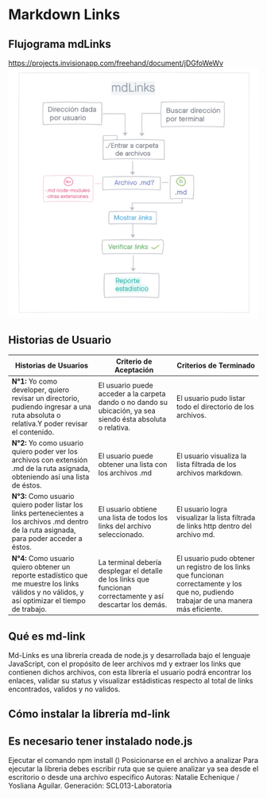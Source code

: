# Markdown Links

## Flujograma mdLinks

https://projects.invisionapp.com/freehand/document/jDGfoWeWv
![md-links](./images/flujomdlinks.webp)

## Historias de Usuario

| Historias de Usuarios                                                                                                                            | Criterio de Aceptación                                                                                       | Criterios de Terminado                                                                                                                    |
|--------------------------------------------------------------------------------------------------------------------------------------------------|--------------------------------------------------------------------------------------------------------------|-------------------------------------------------------------------------------------------------------------------------------------------|
| **N°1:** Yo como developer, quiero revisar un directorio, pudiendo ingresar a una ruta absoluta o relativa.Y poder revisar el contenido.         | El usuario puede acceder a la carpeta dando o no dando su ubicación, ya sea siendo ésta absoluta o relativa. | El usuario pudo listar todo el directorio de los archivos.                                                                                |
| **N°2:** Yo como usuario quiero poder ver los archivos con extensión .md de la ruta asignada, obteniendo así una lista de éstos.                 | El usuario puede obtener una lista con los archivos .md                                                      | El usuario visualiza la lista filtrada de los archivos markdown.                                                                          |
| **N°3:** Como usuario quiero poder listar los links pertenecientes a los archivos .md dentro de la ruta asignada, para poder acceder a éstos.    | El usuario obtiene una lista de todos los links del archivo seleccionado.                                    | El usuario logra visualizar la lista filtrada de links http dentro del archivo md.                                                        |
| **N°4:** Como usuario quiero obtener un reporte estadístico que me muestre los links válidos y no válidos, y así optimizar el tiempo de trabajo. | La terminal debería desplegar el detalle de los links que funcionan correctamente y así descartar los demás. | El usuario pudo obtener un registro de los links que funcionan correctamente y los que no, pudiendo trabajar de una manera más eficiente. |

## Qué es md-link

Md-Links es una librería creada de node.js y desarrollada bajo el lenguaje JavaScript, con el propósito de leer archivos md y extraer los links que contienen dichos archivos, con esta librería el usuario podrá  encontrar los enlaces, validar su status y visualizar estádisticas respecto al total de links encontrados, validos y no validos.


## Cómo instalar la librería md-link

## Es necesario tener instalado node.js
   Ejecutar el comando npm install ()
   Posicionarse en el archivo a analizar
   Para ejecutar la libreria debes escribir ruta que se quiere analizar ya sea desde el escritorio o desde una archivo especifico
Autoras: Natalie Echenique / Yosliana Aguilar.
Generación: SCL013-Laboratoria

